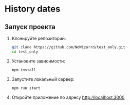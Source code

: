 # History dates

## Запуск проекта

1. Клонируйте репозиторий:
   ```bash
   git clone https://github.com/NoWizarrd/test_only.git
   cd test_only
   ```
2. Установите зависимости:
   ```bash
   npm install
   ```
3. Запустите локальный сервер:
   ```bash
   npm run start
   ```
4. Откройте приложение по адресу [http://localhost:3000](http://localhost:3000)
